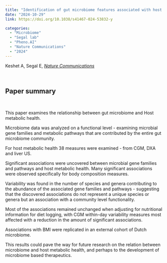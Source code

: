 ```yaml
---
title: "Identification of gut microbiome features associated with host metabolic health in a large population-based cohort"
date: "2024-10-29"
link: https://doi.org/10.1038/s41467-024-53832-y

categories:
  - "Microbiome"
  - "Segal lab"
  - "Pheno.AI"
  - "Nature Communications"
  - "2024"
---
```


Keshet A, Segal E, [*Nature Communications*](https://doi.org/10.1038/s41467-024-53832-y)



<br/>

## Paper summary

<br/>

This paper examines the relationship between gut microbiome and Host metabolic health.

Microbiome data was analyzed on a functional level - examining microbial gene families and metabolic pathways that are contributed by the entire gut microbiome community. 

For host metabolic health 38 measures were examined - from CGM, DXA and liver US.

Significant associations were uncovered between microbial gene families and pathways and host metabolic health. Many significant associations were observed specifically for body composition measures.

Variability was found in the number of species and genera contributing to the abundance of the associated gene families and pathways - suggesting that the discovered associations do not represent a unique species or genera but an association with a community level functionality.

Most of the associations remained unchanged when adjusting for nutritional information for diet logging, with CGM within-day variability measures most affected with a reduction in the amount of significant associations.

Associations with BMI were replicated in an external cohort of Dutch microbiome.

This results could pave the way for future research on the relation between microbiome and host metabolic health, and perhaps to the development of microbiome based therapeutics.